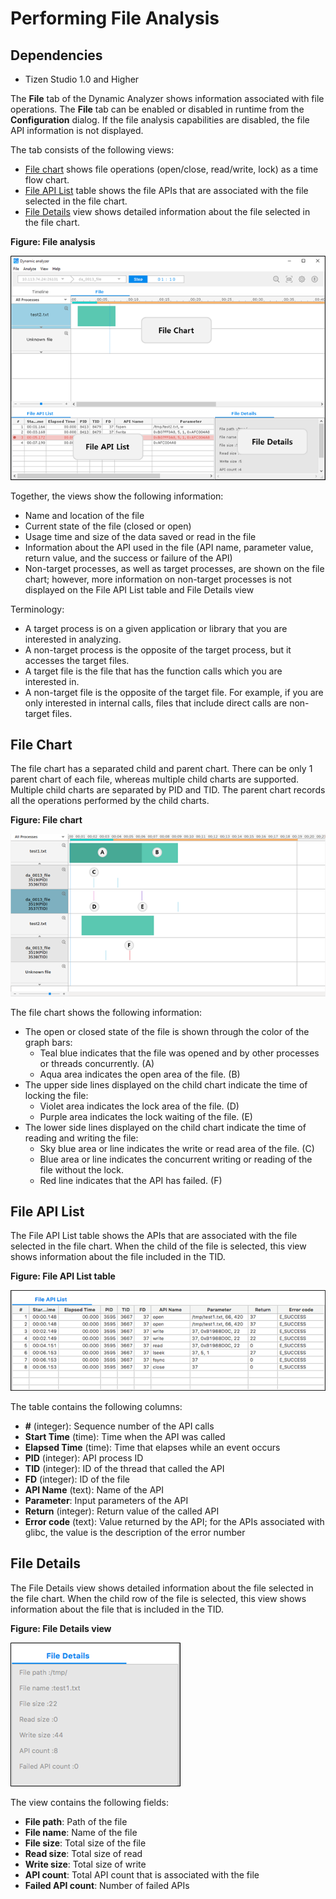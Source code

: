 # Performing File Analysis

## Dependencies

- Tizen Studio 1.0 and Higher

The **File** tab of the Dynamic Analyzer shows information associated with file operations. The **File** tab can be enabled or disabled in runtime from the **Configuration** dialog. If the file analysis capabilities are disabled, the file API information is not displayed.

The tab consists of the following views:

- [File chart](#chart) shows file operations (open/close, read/write, lock) as a time flow chart.
- [File API List](#api_list) table shows the file APIs that are associated with the file selected in the file chart.
- [File Details](#details) view shows detailed information about the file selected in the file chart.

**Figure: File analysis**

![File analysis](./media/da_file_analysis.png)

Together, the views show the following information:

- Name and location of the file
- Current state of the file (closed or open)
- Usage time and size of the data saved or read in the file
- Information about the API used in the file (API name, parameter value, return value, and the success or failure of the API)
- Non-target processes, as well as target processes, are shown on the file chart; however, more information on non-target processes is not displayed on the File API List table and File Details view

Terminology:

- A target process is on a given application or library that you are interested in analyzing.
- A non-target process is the opposite of the target process, but it accesses the target files.
- A target file is the file that has the function calls which you are interested in.
- A non-target file is the opposite of the target file. For example, if you are only interested in internal calls, files that include direct calls are non-target files.

## File Chart

The file chart has a separated child and parent chart. There can be only 1 parent chart of each file, whereas multiple child charts are supported. Multiple child charts are separated by PID and TID. The parent chart records all the operations performed by the child charts.

**Figure: File chart**

![File chart](./media/da_file_chart.png)

The file chart shows the following information:

- The open or closed state of the file is shown through the color of the graph bars:
  - Teal blue indicates that the file was opened and by other processes or threads concurrently. (A)
  - Aqua area indicates the open area of the file. (B)
- The upper side lines displayed on the child chart indicate the time of locking the file:
  - Violet area indicates the lock area of the file. (D)
  - Purple area indicates the lock waiting of the file. (E)
- The lower side lines displayed on the child chart indicate the time of reading and writing the file:
  - Sky blue area or line indicates the write or read area of the file. (C)
  - Blue area or line indicates the concurrent writing or reading of the file without the lock.
  - Red line indicates that the API has failed. (F)

## File API List

The File API List table shows the APIs that are associated with the file selected in the file chart. When the child of the file is selected, this view shows information about the file included in the TID.

**Figure: File API List table**

![File API List table](./media/da_file_apilist.png)

The table contains the following columns:

- **#** (integer): Sequence number of the API calls
- **Start Time** (time): Time when the API was called
- **Elapsed Time** (time): Time that elapses while an event occurs
- **PID** (integer): API process ID
- **TID** (integer): ID of the thread that called the API
- **FD** (integer): ID of the file
- **API Name** (text): Name of the API
- **Parameter**: Input parameters of the API
- **Return** (integer): Return value of the called API
- **Error code** (text): Value returned by the API; for the APIs associated with glibc, the value is the description of the error number

## File Details

The File Details view shows detailed information about the file selected in the file chart. When the child row of the file is selected, this view shows information about the file that is included in the TID.

**Figure: File Details view**

![File Details view](./media/da_file_details.png)

The view contains the following fields:

- **File path**: Path of the file
- **File name**: Name of the file
- **File size**: Total size of the file
- **Read size**: Total size of read
- **Write size**: Total size of write
- **API count**: Total API count that is associated with the file
- **Failed API count**: Number of failed APIs